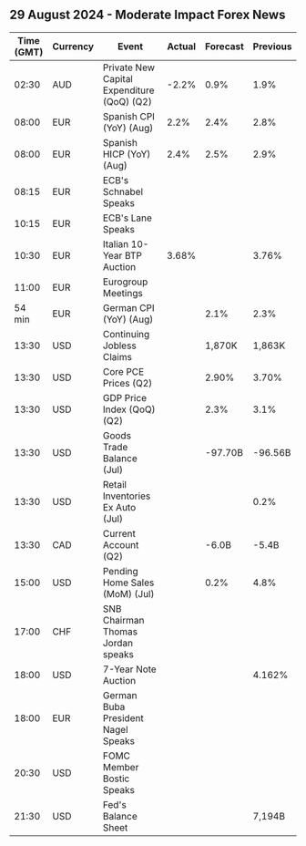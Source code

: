 ## 29 August 2024 - Moderate Impact Forex News

| Time (GMT) | Currency | Event | Actual | Forecast | Previous |
|------|----------|-------|--------|----------|----------|
| 02:30 | AUD | Private New Capital Expenditure (QoQ) (Q2) | -2.2% | 0.9% | 1.9% |
| 08:00 | EUR | Spanish CPI (YoY) (Aug) | 2.2% | 2.4% | 2.8% |
| 08:00 | EUR | Spanish HICP (YoY) (Aug) | 2.4% | 2.5% | 2.9% |
| 08:15 | EUR | ECB's Schnabel Speaks |  |  |  |
| 10:15 | EUR | ECB's Lane Speaks |  |  |  |
| 10:30 | EUR | Italian 10-Year BTP Auction | 3.68% |  | 3.76% |
| 11:00 | EUR | Eurogroup Meetings |  |  |  |
| 54 min | EUR | German CPI (YoY) (Aug) |  | 2.1% | 2.3% |
| 13:30 | USD | Continuing Jobless Claims |  | 1,870K | 1,863K |
| 13:30 | USD | Core PCE Prices (Q2) |  | 2.90% | 3.70% |
| 13:30 | USD | GDP Price Index (QoQ) (Q2) |  | 2.3% | 3.1% |
| 13:30 | USD | Goods Trade Balance (Jul) |  | -97.70B | -96.56B |
| 13:30 | USD | Retail Inventories Ex Auto (Jul) |  |  | 0.2% |
| 13:30 | CAD | Current Account (Q2) |  | -6.0B | -5.4B |
| 15:00 | USD | Pending Home Sales (MoM) (Jul) |  | 0.2% | 4.8% |
| 17:00 | CHF | SNB Chairman Thomas Jordan speaks |  |  |  |
| 18:00 | USD | 7-Year Note Auction |  |  | 4.162% |
| 18:00 | EUR | German Buba President Nagel Speaks |  |  |  |
| 20:30 | USD | FOMC Member Bostic Speaks |  |  |  |
| 21:30 | USD | Fed's Balance Sheet |  |  | 7,194B |
